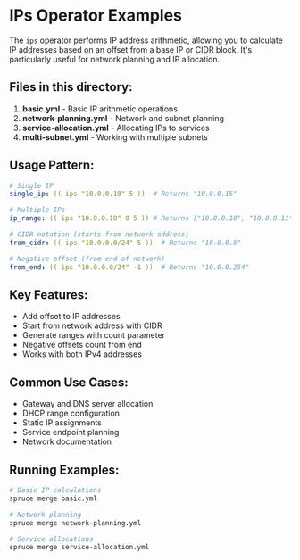 # IPs Operator Examples

The `ips` operator performs IP address arithmetic, allowing you to calculate IP addresses based on an offset from a base IP or CIDR block. It's particularly useful for network planning and IP allocation.

## Files in this directory:

1. **basic.yml** - Basic IP arithmetic operations
2. **network-planning.yml** - Network and subnet planning
3. **service-allocation.yml** - Allocating IPs to services
4. **multi-subnet.yml** - Working with multiple subnets

## Usage Pattern:

```yaml
# Single IP
single_ip: (( ips "10.0.0.10" 5 ))  # Returns "10.0.0.15"

# Multiple IPs
ip_range: (( ips "10.0.0.10" 0 5 )) # Returns ["10.0.0.10", "10.0.0.11", ..., "10.0.0.14"]

# CIDR notation (starts from network address)
from_cidr: (( ips "10.0.0.0/24" 5 ))  # Returns "10.0.0.5"

# Negative offset (from end of network)
from_end: (( ips "10.0.0.0/24" -1 ))  # Returns "10.0.0.254"
```

## Key Features:

- Add offset to IP addresses
- Start from network address with CIDR
- Generate ranges with count parameter
- Negative offsets count from end
- Works with both IPv4 addresses

## Common Use Cases:

- Gateway and DNS server allocation
- DHCP range configuration
- Static IP assignments
- Service endpoint planning
- Network documentation

## Running Examples:

```bash
# Basic IP calculations
spruce merge basic.yml

# Network planning
spruce merge network-planning.yml

# Service allocations
spruce merge service-allocation.yml
```